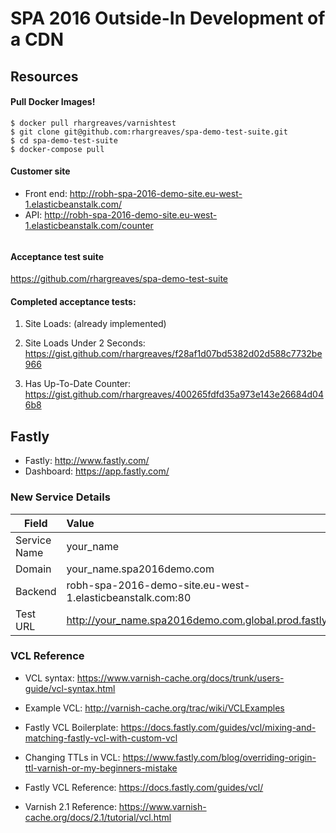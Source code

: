 # SPA 2016 Outside-In Development of a CDN

## Resources

#### Pull Docker Images!

```
$ docker pull rhargreaves/varnishtest
$ git clone git@github.com:rhargreaves/spa-demo-test-suite.git
$ cd spa-demo-test-suite
$ docker-compose pull
```

#### Customer site

* Front end: http://robh-spa-2016-demo-site.eu-west-1.elasticbeanstalk.com/
* API: http://robh-spa-2016-demo-site.eu-west-1.elasticbeanstalk.com/counter

######

#### Acceptance test suite

https://github.com/rhargreaves/spa-demo-test-suite

#### Completed acceptance tests:

 1) Site Loads: (already implemented)

 2) Site Loads Under 2 Seconds: https://gist.github.com/rhargreaves/f28af1d07bd5382d02d588c7732be966

 3) Has Up-To-Date Counter: https://gist.github.com/rhargreaves/400265fdfd35a973e143e26684d046b8

## Fastly

* Fastly: http://www.fastly.com/
* Dashboard: https://app.fastly.com/

### New Service Details

| Field       | Value          |
|-------------|:---------------|
| Service Name   | your_name |
| Domain      | your_name.spa2016demo.com |
| Backend     | robh-spa-2016-demo-site.eu-west-1.elasticbeanstalk.com:80 |
| Test URL    | http://your_name.spa2016demo.com.global.prod.fastly.net |

### VCL Reference

* VCL syntax: https://www.varnish-cache.org/docs/trunk/users-guide/vcl-syntax.html

* Example VCL: http://varnish-cache.org/trac/wiki/VCLExamples

* Fastly VCL Boilerplate: https://docs.fastly.com/guides/vcl/mixing-and-matching-fastly-vcl-with-custom-vcl

* Changing TTLs in VCL: https://www.fastly.com/blog/overriding-origin-ttl-varnish-or-my-beginners-mistake

* Fastly VCL Reference: https://docs.fastly.com/guides/vcl/

* Varnish 2.1 Reference: https://www.varnish-cache.org/docs/2.1/tutorial/vcl.html

